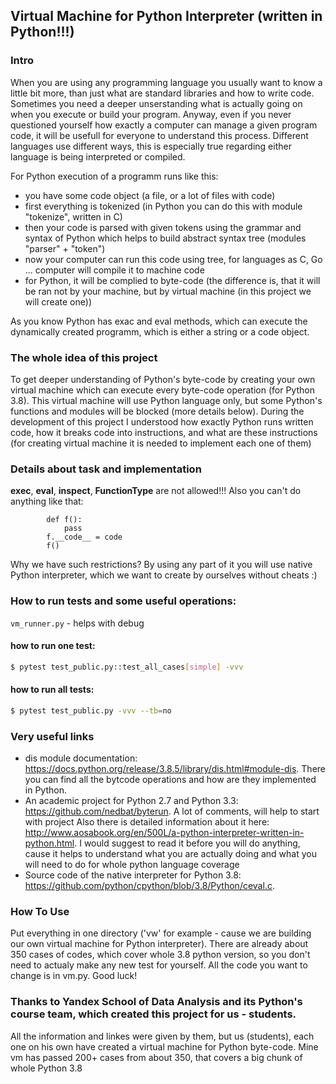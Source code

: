 ## Virtual Machine for Python Interpreter (written in Python!!!)

### Intro

When you are using any programming language you usually want to know a little bit more, than just what are standard libraries and how to write code. Sometimes you need a deeper unserstanding what is actually going on when you execute or build your program. Anyway, even if you never questioned yourself how exactly a computer can manage a given program code, it will be usefull for everyone to understand this process. Different languages use different ways, this is especially true regarding either language is being interpreted or compiled.

For Python execution of a programm runs like this:
* you have some code object (a file, or a lot of files with code)
* first everything is tokenized (in Python you can do this with module "tokenize", written in C)
* then your code is parsed with given tokens using the grammar and syntax of Python which helps to build abstract syntax tree (modules "parser" + "token")
* now your computer can run this code using tree, for languages as C, Go ... computer will compile it to machine code
* for Python, it will be complied to byte-code (the difference is, that it will be ran not by your machine, but by virtual machine (in this project we will create one))


As you know Python has exac and eval methods, which can execute the dynamically created programm, which is either a string or a code object. 

### The whole idea of this project

To get deeper understanding of Python's byte-code by creating your own virtual machine which can execute every byte-code operation (for Python 3.8). This virtual machine will use Python language only, but some Python's functions and modules will be blocked (more details below). During the development of this project I understood how exactly Python runs written code, how it breaks code into instructions, and what are these instructions (for creating virtual machine it is needed to implement each one of them)

### Details about task and implementation 

**exec**, **eval**, **inspect**, **FunctionType** are not allowed!!!
Also you can't do anything like that:
```
        def f():
            pass
        f.__code__ = code
        f()
```
Why we have such restrictions? By using any part of it you will use native Python interpreter, which we want to create by ourselves without cheats :) 

### How to run tests and some useful operations:

`vm_runner.py` - helps with debug

#### how to run one test:

```bash
$ pytest test_public.py::test_all_cases[simple] -vvv
```

#### how to run all tests:

```bash
$ pytest test_public.py -vvv --tb=no
```

### Very useful links
* dis module documentation: https://docs.python.org/release/3.8.5/library/dis.html#module-dis. There you can find all the bytcode operations and how are they implemented in Python.
* An academic project for Python 2.7 and Python 3.3: https://github.com/nedbat/byterun. A lot of comments, will help to start with project
Also there is detailed information about it here: http://www.aosabook.org/en/500L/a-python-interpreter-written-in-python.html.
I would suggest to read it before you will do anything, cause it helps to understand what you are actually doing and what you will need to do for whole python language coverage
* Source code of the native interpreter for Python 3.8: https://github.com/python/cpython/blob/3.8/Python/ceval.c.

### How To Use

Put everything in one directory ('vw' for example - cause we are building our own virtual machine for Python interpreter). There are already about 350 cases of codes, which cover whole 3.8 python version, so you don't need to actualy make any new test for yourself. All the code you want to change is in vm.py. Good luck!


### Thanks to Yandex School of Data Analysis and its Python's course team, which created this project for us - students.
All the information and linkes were given by them, but us (students), each one on his own have created a virtual machine for Python byte-code. Mine vm has passed 200+ cases from about 350, that covers a big chunk of whole Python 3.8